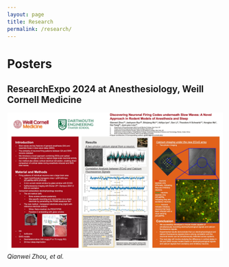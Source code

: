 ```yaml
---
layout: page
title: Research
permalink: /research/
---
```

# Posters
## ResearchExpo 2024 at Anesthesiology, Weill Cornell Medicine
![zqw](jpgs/2024_Poster_zqw.jpg)  
*Qianwei Zhou, et al.*
